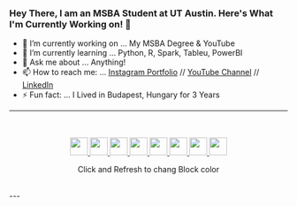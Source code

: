 ### Hey There, I am an MSBA Student at UT Austin. Here's What I'm Currently Working on! 👋


- 🔭 I’m currently working on ... My MSBA Degree & YouTube
- 🌱 I’m currently learning ... Python, R, Spark, Tableu, PowerBI
- 💬 Ask me about ... Anything!
- 📫 How to reach me: ... [Instagram Portfolio](http://instagram.com/ad_sony) // [YouTube Channel](Http://bit.do/MangoTalks) // [LinkedIn](http://LinkedIn.com/in/adsayyed)
- ⚡ Fun fact: ... I Lived in Budapest, Hungary for 3 Years

---

<div align="center">
      <br>
      <br>
      <a href="https://status.nmoo.dev/blocks/1">
        <img src="https://status.nmoo.dev/blocks/1" width="32" height="32">
      </a>
      <a href="https://status.nmoo.dev/blocks/2">
        <img src="https://status.nmoo.dev/blocks/2" width="32" height="32">
      </a>
      <a href="https://status.nmoo.dev/blocks/3">
        <img src="https://status.nmoo.dev/blocks/3" width="32" height="32">
      </a>
      <a href="https://status.nmoo.dev/blocks/4">
        <img src="https://status.nmoo.dev/blocks/4" width="32" height="32">
      </a>
      <a href="https://status.nmoo.dev/blocks/5">
        <img src="https://status.nmoo.dev/blocks/5" width="32" height="32">
      </a>
      <a href="https://status.nmoo.dev/blocks/6">
        <img src="https://status.nmoo.dev/blocks/6" width="32" height="32">
      </a>
      <a href="https://status.nmoo.dev/blocks/7">
        <img src="https://status.nmoo.dev/blocks/7" width="32" height="32">
      </a>
      <a href="https://status.nmoo.dev/blocks/8">
        <img src="https://status.nmoo.dev/blocks/8" width="32" height="32">
      </a>
      <p align="center">Click and Refresh to chang Block color </P>
      <br>
</div>
 ---
